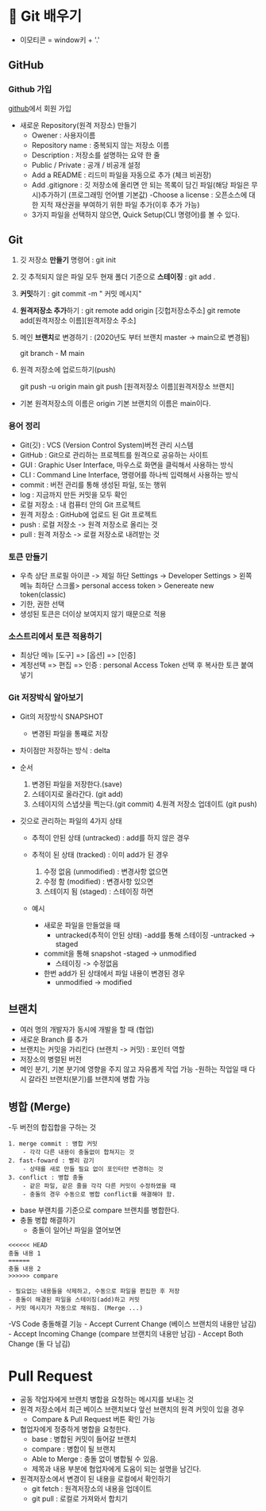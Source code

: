 
👏 Git 배우기
===
- 이모티콘 = window키 + '.'

GitHub
---
### Github 가입
[github](https://github.com/)에서 회원 가입
- 새로운 Repository(원격 저장소) 만들기
    - Owener : 사용자이름
    - Repository name : 중복되지 않는 저장소 이름
    - Description : 저장소를 설명하는 요약 한 줄
    - Public / Private : 공개 / 비공개 설정
    - Add a README : 리드미 파일을 자동으로 추가 (체크 비권장)
    - Add .gitignore : 깃 저장소에 올리면 안 되는 목록이 담긴 파일(해당 파일은 무시)추가하기 (프로그래밍 언어별 기본값)
    -Choose a license : 오픈소스에 대한 지적 재산권을 부여하기 위한 파일 추가(이후 추가 가능)
    - 3가지 파일을 선택하지 않으면, Quick Setup(CLI 명령어)를 볼 수 있다.


Git
---

1. 깃 저장소 **만들기** 명령어 :
git init

2. 깃 추적되지 않은 파일 모두 현재 폴더 기준으로 **스테이징** :
git add .

3. **커밋**하기 :
git commit -m " 커밋 메시지"

4. **원격저장소 추가**하기 :
git remote add origin [깃헙저장소주소]
git remote add[원격저장소 이름][원격저장소 주소]

5. 메인 **브랜치**로 변경하기 :
(2020년도 부터 브랜치 master -> main으로 변경됨)

    git branch - M main

6. 원격 저장소에 업로드하기(push)

    git push -u origin main
    git push [원격저장소 이름][원격저장소 브랜치]

- 기본 원격저장소의 이름은 origin 기본 브랜치의 이름은 main이다.

### 용어 정리
- Git(깃) : VCS (Version Control System)버전 관리 시스템
- GitHub : Git으로 관리하는 프로젝트를 원격으로 공유하는 사이트
- GUI : Graphic User Interface, 마우스로 화면을 클릭해서 사용하는 방식
- CLI : Command Line Interface, 명령어를 하나씩 입력해서 사용하는 방식
- commit : 버전 관리를 통해 생성된 파일, 또는 행위
- log : 지금까지 만든 커밋을 모두 확인
- 로컬 저장소 : 내 컴퓨터 안의 Git 프로젝트
- 원격 저장소 : GitHub에 업로드 된 Git 프로젝트
- push : 로컬 저장소 -> 원격 저장소로 올리는 것
- pull : 원격 저장소 -> 로컬 저장소로 내려받는 것

### 토큰 만들기
- 우측 상단 프로필 아이콘 -> 제일 하단 Settings -> Developer Settings > 왼쪽 메뉴 최하단 스크롤> personal access token > Genereate new token(classic)
- 기한, 권한 선택
- 생성된 토큰은 더이상 보여지지 않기 때문으로 적용

### 소스트리에서 토큰 적용하기
- 최상단 메뉴 [도구] => [옵션] => [인증]
- 계정선택 => 편집 => 인증 : personal Access Token 선택 후 복사한 토큰 붙여넣기

### Git 저장박식 알아보기
- Git의 저장방식 SNAPSHOT
    - 변경된 파일을 통쨰로 저장
- 차이점만 저장하는 방식 : delta
- 순서
    1. 변경된 파일을 저장한다.(save)
    2. 스테이지로 올라간다. (git add)
    3. 스테이지의 스냅샷을 찍는다.(git commit)
    4.원격 저장소 업데이트 (git push)

- 깃으로 관리하는 파일의 4가지 상태
    - 추적이 안된 상태 (untracked) : add를 하지 않은 경우
    - 추적이 된 상태 (tracked) : 이미 add가 된 경우
        1. 수정 없음 (unmodified) : 변경사항 없으면
        2. 수정 함 (modified) : 변경사항 있으면
        3. 스테이지 됨 (staged) : 스테이징 하면

    - 예시
        - 새로운 파일을 만들었을 때
            - untracked(추적이 안된 상태)
        -add를 통해 스테이징
            -untracked -> staged
        - commit을 통해 snapshot
            -staged -> unmodified
            - 스테이징 -> 수정없음
        - 한번 add가 된 상태에서 파일 내용이 변경된 경우
            - unmodified -> modified


## 브랜치

- 여러 명의 개발자가 동시에 개발을 할 때 (협업)
- 새로운 Branch 를 추가
- 브랜치는 커밋을 가리킨다 (브랜치 -> 커밋) : 포인터 역할
- 저장소의 병렬된 버전
- 메인 분기, 기본 분기에 영향을 주지 않고 자유롭게 작업 가능
-원하는 작업일 때 다시 갈라진 브랜치(분기)를 브랜치에 병합 가능

## 병합 (Merge)

-두 버전의 합집합을 구하는 것

    1. merge commit : 병합 커밋
        - 각각 다른 내용이 충돌없이 합쳐지는 것
    2. fast-foward : 빨리 감기
        - 상태를 새로 만들 필요 없이 포인터만 변경하는 것
    3. conflict : 병합 충돌
        - 같은 파일, 같은 줄을 각각 다른 커밋이 수정하였을 때
        - 충돌의 경우 수동으로 병합 conflict를 해결해야 함.

- base 부랜치를 기준으로 compare 브랜치를 병합한다.
- 충돌 병합 해결하기
    - 충돌이 일어난 파일을 열어보면
```
<<<<<< HEAD
충돌 내용 1
======
충돌 내용 2
>>>>>> compare
```
    - 필요없는 내용들을 삭제하고, 수동으로 파일을 편집한 후 저장
    - 충돌이 해결된 파일을 스테이징(add)하고 커밋
    - 커밋 메시지가 자동으로 채워짐. (Merge ...)
-VS Code 충돌해결 기능
    - Accept Current Change (베이스 브랜치의 내용만 남김)
    - Accept Incoming Change (compare 브랜치의 내용만 남김)
    - Accept Both Change (둘 다 남김)

# Pull Request
- 공동 작업자에게 브랜치 병합을 요청하는 메시지를 보내는 것
- 원격 저장소에서 최근 베이스 브랜치보다 앞선 브랜치의 원격 커밋이 있을 경우
    - Compare & Pull Request 버튼 확인 가능
- 협업자에게 정중하게 병합을 요청한다.
    - base : 병합된 커밋이 들어갈 브랜치
    - compare : 병합이 될 브랜치
    - Able to Merge : 충돌 없이 병합될 수 있음.
    - 제목과 내용 부분에 협업자에게 도움이 되는 설명을 남긴다.
- 원격저장소에서 변경이 된 내용을 로컬에서 확인하기
    - git fetch : 원격저장소의 내용을 업데이트
    - git pull : 로컬로 가져와서 합치기
